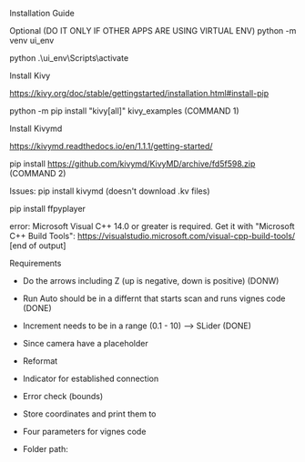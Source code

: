 Installation Guide

Optional (DO IT ONLY IF OTHER APPS ARE USING VIRTUAL ENV)
python -m venv ui_env

python .\ui_env\Scripts\activate

Install Kivy

https://kivy.org/doc/stable/gettingstarted/installation.html#install-pip

python -m pip install "kivy[all]" kivy_examples  (COMMAND 1)

Install Kivymd 

https://kivymd.readthedocs.io/en/1.1.1/getting-started/ 

pip install https://github.com/kivymd/KivyMD/archive/fd5f598.zip   (COMMAND 2)

Issues:
pip install kivymd (doesn't download .kv files)


pip install ffpyplayer


 error: Microsoft Visual C++ 14.0 or greater is required. Get it with "Microsoft C++ Build Tools": https://visualstudio.microsoft.com/visual-cpp-build-tools/
      [end of output]


Requirements

- Do the arrows including Z (up is negative, down is positive)   (DONW)
- Run Auto should be in a differnt that starts scan and runs vignes code (DONE)
- Increment needs to be in a range (0.1 - 10) --> SLider (DONE)
- Since camera have a placeholder 
- Reformat 
- Indicator for established connection
- Error check (bounds)
- Store coordinates and print them to 

- Four parameters for vignes code 
- Folder path: